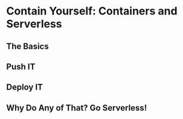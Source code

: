 # Contain Yourself: Containers and Serverless


## The Basics

## Push IT

## Deploy IT 

## Why Do Any of That? Go Serverless!

